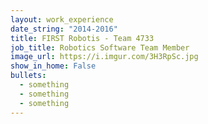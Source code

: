 ```yaml
---
layout: work_experience
date_string: "2014-2016"
title: FIRST Robotis - Team 4733
job_title: Robotics Software Team Member
image_url: https://i.imgur.com/3H3RpSc.jpg
show_in_home: False
bullets:
  - something
  - something
  - something
---
```

